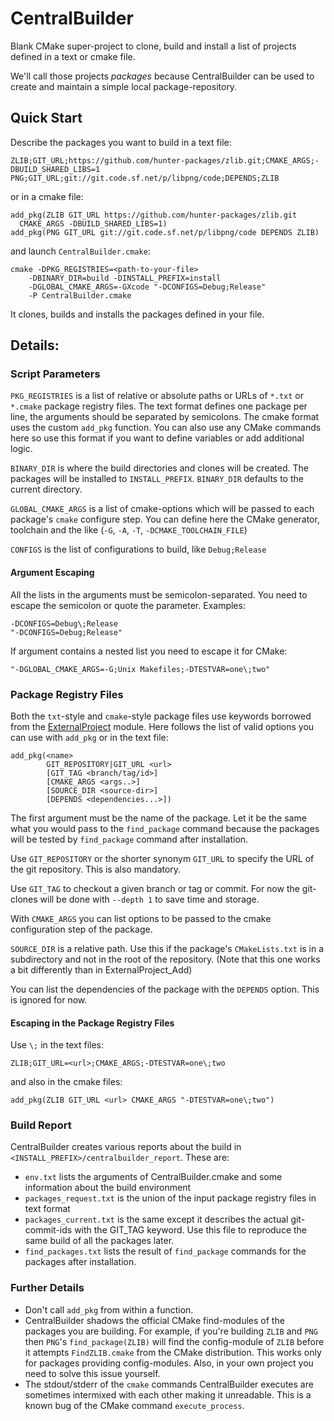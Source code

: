 # CentralBuilder
Blank CMake super-project to clone, build and install a list of projects
defined in a text or cmake file.

We'll call those projects *packages* because CentralBuilder can be used to
create and maintain a simple local package-repository.

## Quick Start

Describe the packages you want to build in a text file:

    ZLIB;GIT_URL;https://github.com/hunter-packages/zlib.git;CMAKE_ARGS;-DBUILD_SHARED_LIBS=1
    PNG;GIT_URL;git://git.code.sf.net/p/libpng/code;DEPENDS;ZLIB

or in a cmake file:

    add_pkg(ZLIB GIT_URL https://github.com/hunter-packages/zlib.git
      CMAKE_ARGS -DBUILD_SHARED_LIBS=1)
    add_pkg(PNG GIT_URL git://git.code.sf.net/p/libpng/code DEPENDS ZLIB)

and launch `CentralBuilder.cmake`:

    cmake -DPKG_REGISTRIES=<path-to-your-file>
        -DBINARY_DIR=build -DINSTALL_PREFIX=install
        -DGLOBAL_CMAKE_ARGS=-GXcode "-DCONFIGS=Debug;Release"
        -P CentralBuilder.cmake

It clones, builds and installs the packages defined in your file.      

## Details:

### Script Parameters

`PKG_REGISTRIES` is a list of relative or absolute paths or URLs of `*.txt`
or `*.cmake` package registry files.
The text format defines one package per line, the arguments should be separated
by semicolons.
The cmake format uses the custom `add_pkg` function. You can also use
any CMake commands here so use this format if you want to define variables or
add additional logic.

`BINARY_DIR` is where the build directories and clones will be created.
The packages will be installed to `INSTALL_PREFIX`. `BINARY_DIR` defaults
to the current directory.

`GLOBAL_CMAKE_ARGS` is a list of cmake-options which will be passed to each
package's `cmake` configure step. You can define here the CMake generator,
toolchain and the like (`-G`, `-A`, `-T`, `-DCMAKE_TOOLCHAIN_FILE`)

`CONFIGS` is the list of configurations to build, like `Debug;Release`

#### Argument Escaping

All the lists in the arguments must be semicolon-separated. You need to
escape the semicolon or quote the parameter. Examples:

    -DCONFIGS=Debug\;Release
    "-DCONFIGS=Debug;Release"

If argument contains a nested list you need to escape it for CMake:

    "-DGLOBAL_CMAKE_ARGS=-G;Unix Makefiles;-DTESTVAR=one\;two"

### Package Registry Files

Both the `txt`-style and `cmake`-style package files use keywords borrowed from the
[ExternalProject](https://cmake.org/cmake/help/latest/module/ExternalProject.html)
module. Here follows the list of valid options you can use with `add_pkg` or
in the text file:

    add_pkg(<name>
            GIT_REPOSITORY|GIT_URL <url>
            [GIT_TAG <branch/tag/id>]
            [CMAKE_ARGS <args..>]
            [SOURCE_DIR <source-dir>]
            [DEPENDS <dependencies...>])

The first argument must be the name of the package. Let it be the same what
you would pass to the `find_package` command because the packages will be tested
by `find_package` command after installation.

Use `GIT_REPOSITORY` or the shorter synonym `GIT_URL` to specify the URL of the
git repository. This is also mandatory.

Use `GIT_TAG` to checkout a given branch or tag or commit. For now the
git-clones will be done with `--depth 1` to save time and storage.

With `CMAKE_ARGS` you can list options to be passed to the cmake configuration
step of the package.

`SOURCE_DIR` is a relative path. Use this if the package's
`CMakeLists.txt` is in a subdirectory and not in the root of the repository.
(Note that this one works a bit differently than in ExternalProject_Add)

You can list the dependencies of the package with the `DEPENDS` option. This
is ignored for now.

#### Escaping in the Package Registry Files

Use `\;` in the text files:

    ZLIB;GIT_URL=<url>;CMAKE_ARGS;-DTESTVAR=one\;two

and also in the cmake files:

    add_pkg(ZLIB GIT_URL <url> CMAKE_ARGS "-DTESTVAR=one\;two")

### Build Report

CentralBuilder creates various reports about the build in
`<INSTALL_PREFIX>/centralbuilder_report`. These are:

- `env.txt` lists the arguments of CentralBuilder.cmake and some information
  about the build environment
- `packages_request.txt` is the union of the input package registry files in text
  format
- `packages_current.txt` is the same except it describes the actual
  git-commit-ids with the GIT_TAG keyword. Use this file to reproduce the same
  build of all the packages later.
- `find_packages.txt` lists the result of `find_package` commands for the
  packages after installation.


### Further Details

- Don't call `add_pkg` from within a function.
- CentralBuilder shadows the official CMake find-modules of
  the packages you are building. For example, if you're
  building `ZLIB` and `PNG` then `PNG`'s `find_package(ZLIB)` will find the
  config-module of `ZLIB` before it attempts `FindZLIB.cmake` from the
  CMake distribution. This works only for packages providing config-modules.
  Also, in your own project you need to solve this issue yourself.
- The stdout/stderr of the `cmake` commands CentralBuilder executes are
  sometimes intermixed with each other making it unreadable. This is a known
  bug of the CMake command `execute_process`.
